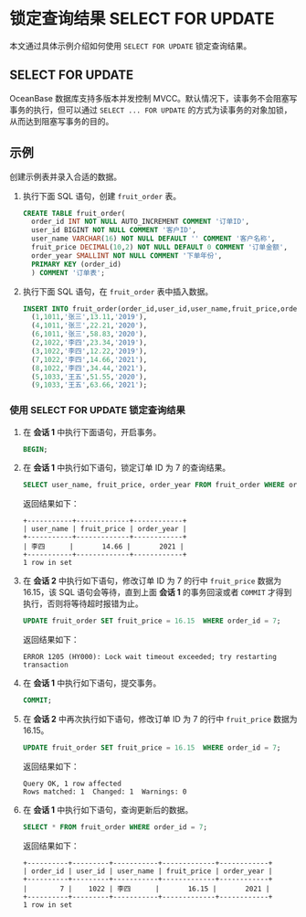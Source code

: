 # 锁定查询结果 SELECT FOR UPDATE

本文通过具体示例介绍如何使用 `SELECT FOR UPDATE` 锁定查询结果。

## SELECT FOR UPDATE

OceanBase 数据库支持多版本并发控制 MVCC。默认情况下，读事务不会阻塞写事务的执行，但可以通过 `SELECT ... FOR UPDATE` 的方式为读事务的对象加锁，从而达到阻塞写事务的目的。

## 示例

创建示例表并录入合适的数据。

1. 执行下面 SQL 语句，创建 `fruit_order` 表。

    ```sql
    CREATE TABLE fruit_order(
      order_id INT NOT NULL AUTO_INCREMENT COMMENT '订单ID',
      user_id BIGINT NOT NULL COMMENT '客户ID',
      user_name VARCHAR(16) NOT NULL DEFAULT '' COMMENT '客户名称',
      fruit_price DECIMAL(10,2) NOT NULL DEFAULT 0 COMMENT '订单金额',
      order_year SMALLINT NOT NULL COMMENT '下单年份',
      PRIMARY KEY (order_id)
      ) COMMENT '订单表';
    ```

2. 执行下面 SQL 语句，在 `fruit_order` 表中插入数据。

    ```sql
    INSERT INTO fruit_order(order_id,user_id,user_name,fruit_price,order_year) VALUES
      (1,1011,'张三',13.11,'2019'),
      (4,1011,'张三',22.21,'2020'),
      (6,1011,'张三',58.83,'2020'),
      (2,1022,'李四',23.34,'2019'),
      (3,1022,'李四',12.22,'2019'),
      (7,1022,'李四',14.66,'2021'),
      (8,1022,'李四',34.44,'2021'),
      (5,1033,'王五',51.55,'2020'),
      (9,1033,'王五',63.66,'2021');
    ```

### 使用 SELECT FOR UPDATE 锁定查询结果

1. 在 **会话 1** 中执行下面语句，开启事务。

    ```sql
    BEGIN;
    ```

2. 在 **会话 1** 中执行如下语句，锁定订单 ID 为 7 的查询结果。

    ```sql
    SELECT user_name, fruit_price, order_year FROM fruit_order WHERE order_id = 7 FOR UPDATE;
    ```

    返回结果如下：

    ```shell
    +-----------+-------------+------------+
    | user_name | fruit_price | order_year |
    +-----------+-------------+------------+
    | 李四      |       14.66 |       2021 |
    +-----------+-------------+------------+
    1 row in set
    ```

3. 在 **会话 2** 中执行如下语句，修改订单 ID 为 7 的行中 `fruit_price` 数据为 16.15，该 SQL 语句会等待，直到上面 **会话 1** 的事务回滚或者 `COMMIT` 才得到执行，否则将等待超时报错为止。

    ```sql
    UPDATE fruit_order SET fruit_price = 16.15  WHERE order_id = 7;
    ```

    返回结果如下：

    ```shell
    ERROR 1205 (HY000): Lock wait timeout exceeded; try restarting transaction
    ```

4. 在 **会话 1** 中执行如下语句，提交事务。

    ```sql
    COMMIT;
    ```

5. 在 **会话 2** 中再次执行如下语句，修改订单 ID 为 7 的行中 `fruit_price` 数据为 16.15。

    ```sql
    UPDATE fruit_order SET fruit_price = 16.15  WHERE order_id = 7;
    ```

    返回结果如下：

    ```shell
    Query OK, 1 row affected
    Rows matched: 1  Changed: 1  Warnings: 0
    ```

6. 在 **会话 1** 中执行如下语句，查询更新后的数据。

    ```sql
    SELECT * FROM fruit_order WHERE order_id = 7;
    ```

    返回结果如下：

    ```shell
    +----------+---------+-----------+-------------+------------+
    | order_id | user_id | user_name | fruit_price | order_year |
    +----------+---------+-----------+-------------+------------+
    |        7 |    1022 | 李四      |       16.15 |       2021 |
    +----------+---------+-----------+-------------+------------+
    1 row in set
    ```
